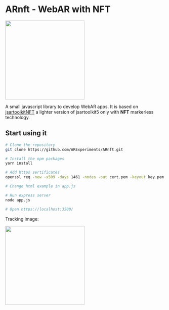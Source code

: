 # ARnft - WebAR with NFT

<img src="examples/Data/arNFT-logo.gif" width="250px"/>

A small javascript library to develop WebAR apps. It is based on [jsartoolkitNFT](https://github.com/kalwalt/jsartoolkitnFT) a lighter version of jsartoolkit5 only with **NFT** markerless technology.

## Start using it

```sh
# Clone the repository
git clone https://github.com/ARExperiments/ARnft.git

# Install the npm packages
yarn install

# Add https sertificates
openssl req -new -x509 -days 1461 -nodes -out cert.pem -keyout key.pem

# Change html example in app.js

# Run express server
node app.js

# Open https://localhost:3500/
```


Tracking image:

<img src= https://raw.githubusercontent.com/artoolkitx/artoolkit5/master/doc/Marker%20images/pinball.jpg width="250"/>

